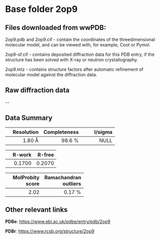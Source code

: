 # Base folder 2op9

## Files downloaded from wwPDB:

2op9.pdb and 2op9.cif - contain the coordinates of the threedimensional molecular model, and can be viewed with, for example, Coot or Pymol.

2op9-sf.cif - contains deposited diffraction data for this PDB entry, if the structure has been solved with X-ray or neutron crystallography.

2op9.mtz - contains structure factors after automatic refinement of molecular model against the diffraction data.

## Raw diffraction data

--<br> 

## Data Summary
|   | Resolution | Completeness| I/sigma |
|---|-------------:|----------------:|--------------:|
|   |1.80 Å|98.6  %|<img width=50/>NULL |

|   | **R-work**| **R-free**   
|---|-------------:|----------------:|           
||0.1700|0.2070|

|   |**MolProbity<br>score**| **Ramachandran<br>outliers** 
|---|-------------:|----------------:|
||2.02|0.17 %|

## Other relevant links 
**PDBe**:  https://www.ebi.ac.uk/pdbe/entry/pdb/2op9
 
**PDBr**: https://www.rcsb.org/structure/2op9 

